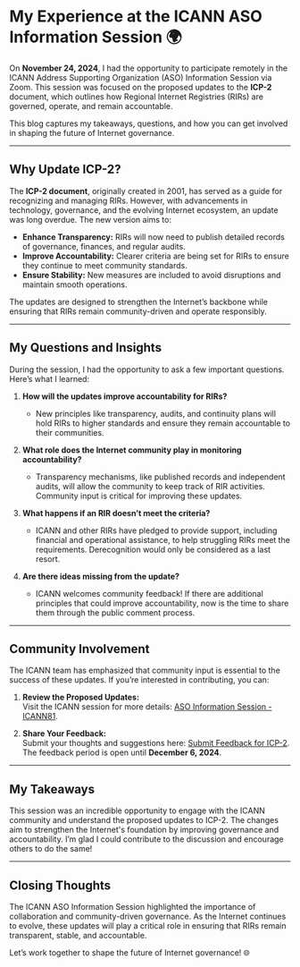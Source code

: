 # My Experience at the ICANN ASO Information Session 🌍  

On **November 24, 2024**, I had the opportunity to participate remotely in the ICANN Address Supporting Organization (ASO) Information Session via Zoom. This session was focused on the proposed updates to the **ICP-2** document, which outlines how Regional Internet Registries (RIRs) are governed, operate, and remain accountable.  

This blog captures my takeaways, questions, and how you can get involved in shaping the future of Internet governance.

---

## Why Update ICP-2?  

The **ICP-2 document**, originally created in 2001, has served as a guide for recognizing and managing RIRs. However, with advancements in technology, governance, and the evolving Internet ecosystem, an update was long overdue. The new version aims to:  

- **Enhance Transparency:** RIRs will now need to publish detailed records of governance, finances, and regular audits.  
- **Improve Accountability:** Clearer criteria are being set for RIRs to ensure they continue to meet community standards.  
- **Ensure Stability:** New measures are included to avoid disruptions and maintain smooth operations.  

The updates are designed to strengthen the Internet’s backbone while ensuring that RIRs remain community-driven and operate responsibly.  

---

## My Questions and Insights  

During the session, I had the opportunity to ask a few important questions. Here’s what I learned:  

1. **How will the updates improve accountability for RIRs?**  
   - New principles like transparency, audits, and continuity plans will hold RIRs to higher standards and ensure they remain accountable to their communities.  

2. **What role does the Internet community play in monitoring accountability?**  
   - Transparency mechanisms, like published records and independent audits, will allow the community to keep track of RIR activities. Community input is critical for improving these updates.  

3. **What happens if an RIR doesn’t meet the criteria?**  
   - ICANN and other RIRs have pledged to provide support, including financial and operational assistance, to help struggling RIRs meet the requirements. Derecognition would only be considered as a last resort.  

4. **Are there ideas missing from the update?**  
   - ICANN welcomes community feedback! If there are additional principles that could improve accountability, now is the time to share them through the public comment process.  

---

## Community Involvement  

The ICANN team has emphasized that community input is essential to the success of these updates. If you’re interested in contributing, you can:  

1. **Review the Proposed Updates:**  
   Visit the ICANN session for more details: [ASO Information Session - ICANN81](https://icann81.sched.com/event/1p2Fv/aso-information-session).  

2. **Share Your Feedback:**  
   Submit your thoughts and suggestions here: [Submit Feedback for ICP-2](https://www.icann.org/en/public-comment/proceeding/proposed-internet-coordination-policy-2-icp-2-version-2-principles-08-10-2024).  
   The feedback period is open until **December 6, 2024**.  

---

## My Takeaways  

This session was an incredible opportunity to engage with the ICANN community and understand the proposed updates to ICP-2. The changes aim to strengthen the Internet's foundation by improving governance and accountability. I’m glad I could contribute to the discussion and encourage others to do the same!  

---

## Closing Thoughts  

The ICANN ASO Information Session highlighted the importance of collaboration and community-driven governance. As the Internet continues to evolve, these updates will play a critical role in ensuring that RIRs remain transparent, stable, and accountable.  

Let’s work together to shape the future of Internet governance! 🌐  

